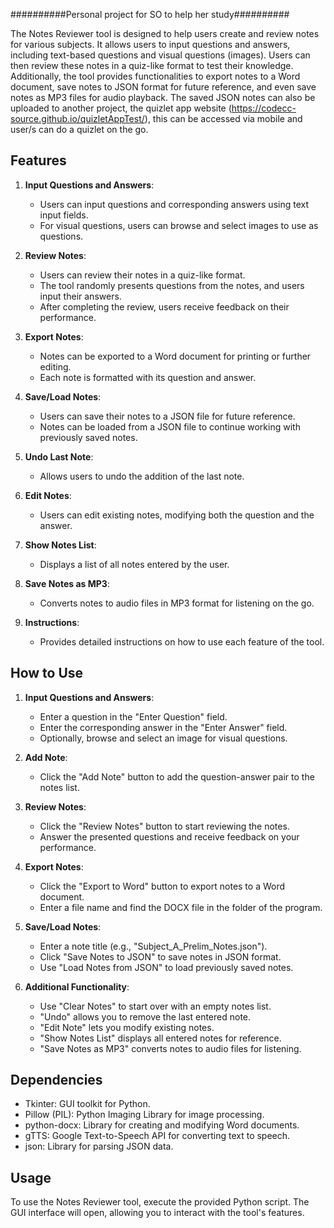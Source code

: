 ##########Personal project for SO to help her study##########                                                                                        

The Notes Reviewer tool is designed to help users create and review notes for various subjects. It allows users to input questions and answers, including text-based questions and visual questions (images). Users can then review these notes in a quiz-like format to test their knowledge. Additionally, the tool provides functionalities to export notes to a Word document, save notes to JSON format for future reference, and even save notes as MP3 files for audio playback. The saved JSON notes can also be uploaded to another project, the quizlet app website (https://codecc-source.github.io/quizletAppTest/), this can be accessed via mobile and user/s can do a quizlet on the go.

## Features
1. **Input Questions and Answers**:
   - Users can input questions and corresponding answers using text input fields.
   - For visual questions, users can browse and select images to use as questions.

2. **Review Notes**:
   - Users can review their notes in a quiz-like format.
   - The tool randomly presents questions from the notes, and users input their answers.
   - After completing the review, users receive feedback on their performance.

3. **Export Notes**:
   - Notes can be exported to a Word document for printing or further editing.
   - Each note is formatted with its question and answer.

4. **Save/Load Notes**:
   - Users can save their notes to a JSON file for future reference.
   - Notes can be loaded from a JSON file to continue working with previously saved notes.

5. **Undo Last Note**:
   - Allows users to undo the addition of the last note.

6. **Edit Notes**:
   - Users can edit existing notes, modifying both the question and the answer.

7. **Show Notes List**:
   - Displays a list of all notes entered by the user.

8. **Save Notes as MP3**:
   - Converts notes to audio files in MP3 format for listening on the go.

9. **Instructions**:
   - Provides detailed instructions on how to use each feature of the tool.

## How to Use
1. **Input Questions and Answers**:
   - Enter a question in the "Enter Question" field.
   - Enter the corresponding answer in the "Enter Answer" field.
   - Optionally, browse and select an image for visual questions.

2. **Add Note**:
   - Click the "Add Note" button to add the question-answer pair to the notes list.

3. **Review Notes**:
   - Click the "Review Notes" button to start reviewing the notes.
   - Answer the presented questions and receive feedback on your performance.

4. **Export Notes**:
   - Click the "Export to Word" button to export notes to a Word document.
   - Enter a file name and find the DOCX file in the folder of the program.

5. **Save/Load Notes**:
   - Enter a note title (e.g., "Subject_A_Prelim_Notes.json").
   - Click "Save Notes to JSON" to save notes in JSON format.
   - Use "Load Notes from JSON" to load previously saved notes.

6. **Additional Functionality**:
   - Use "Clear Notes" to start over with an empty notes list.
   - "Undo" allows you to remove the last entered note.
   - "Edit Note" lets you modify existing notes.
   - "Show Notes List" displays all entered notes for reference.
   - "Save Notes as MP3" converts notes to audio files for listening.

## Dependencies
- Tkinter: GUI toolkit for Python.
- Pillow (PIL): Python Imaging Library for image processing.
- python-docx: Library for creating and modifying Word documents.
- gTTS: Google Text-to-Speech API for converting text to speech.
- json: Library for parsing JSON data.

## Usage
To use the Notes Reviewer tool, execute the provided Python script. The GUI interface will open, allowing you to interact with the tool's features.

                                                           
